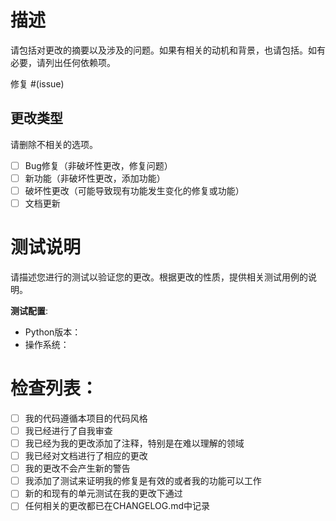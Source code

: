 # 描述

请包括对更改的摘要以及涉及的问题。如果有相关的动机和背景，也请包括。如有必要，请列出任何依赖项。

修复 #(issue)

## 更改类型

请删除不相关的选项。

- [ ] Bug修复（非破坏性更改，修复问题）
- [ ] 新功能（非破坏性更改，添加功能）
- [ ] 破坏性更改（可能导致现有功能发生变化的修复或功能）
- [ ] 文档更新

# 测试说明

请描述您进行的测试以验证您的更改。根据更改的性质，提供相关测试用例的说明。

**测试配置**:
* Python版本：
* 操作系统：

# 检查列表：

- [ ] 我的代码遵循本项目的代码风格
- [ ] 我已经进行了自我审查
- [ ] 我已经为我的更改添加了注释，特别是在难以理解的领域
- [ ] 我已经对文档进行了相应的更改
- [ ] 我的更改不会产生新的警告
- [ ] 我添加了测试来证明我的修复是有效的或者我的功能可以工作
- [ ] 新的和现有的单元测试在我的更改下通过
- [ ] 任何相关的更改都已在CHANGELOG.md中记录 